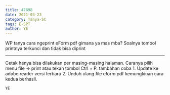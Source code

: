 ```yaml
---
title: 47898
date: 2021-03-23
category: Tanya-SC
tags: E-SPT
author: YE
---
```


WP tanya cara ngeprint eForm pdf gimana ya mas mba? Soalnya tombol printnya terkunci dan tidak bisa diprint

---

Cetak hanya bisa dilakukan per masing-masing halaman. Caranya pilih menu file -> print atau tekan tombol Ctrl + P. tambahan coba 1. Update ke adobe reader versi terbaru 2. Unduh ulang file eform pdf kemungkinan cara kedua berhasil.

`YE`
